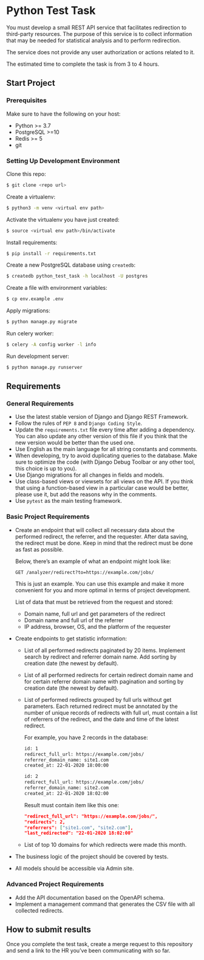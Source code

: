 # Python Test Task


You must develop a small REST API service that facilitates redirection to third-party resources. The purpose of this service is to collect information that may be needed for statistical analysis and to perform redirection.

The service does not provide any user authorization or actions related to it.

The estimated time to complete the task is from 3 to 4 hours.

## Start Project

### Prerequisites

Make sure to have the following on your host:

- Python >= 3.7
- PostgreSQL >=10
- Redis >= 5
- git

### Setting Up Development Environment

Clone this repo:

```bash
$ git clone <repo url>
```

Create a virtualenv:

```bash
$ python3 -m venv <virtual env path>
```

Activate the virtualenv you have just created:

```bash
$ source <virtual env path>/bin/activate
```

Install requirements:

```bash
$ pip install -r requirements.txt
```

Create a new PostgreSQL database using `createdb`:

```bash
$ createdb python_test_task -h localhost -U postgres
```

Create a file with environment variables:

```bash
$ cp env.example .env
```

Apply migrations:

```bash
$ python manage.py migrate
```

Run celery worker:

```bash
$ celery -A config worker -l info
```

Run development server:

```bash
$ python manage.py runserver
```

## Requirements

### General Requirements

- Use the latest stable version of Django and Django REST Framework.
- Follow the rules of `PEP 8` and `Django Coding Style`.
- Update the `requirements.txt` file every time after adding a dependency. You can also update any other version of this file if you think that the new version would be better than the used one.
- Use English as the main language for all string constants and comments.
- When developing, try to avoid duplicating queries to the database. Make sure to optimize the code (with Django Debug Toolbar or any other tool, this choice is up to you).
- Use Django migrations for all changes in fields and models.
- Use class-based views or viewsets for all views on the API. If you think that using a function-based view in a particular case would be better, please use it, but add the reasons  why in the comments.
- Use `pytest` as the main testing framework.

### Basic Project Requirements

- Create an endpoint that will collect all necessary data about the performed redirect, the referrer, and the requester. After data saving, the redirect must be done. Keep in mind that the redirect must be done as fast as possible.

  Below, there’s an example of what an endpoint might look like:

  `GET /analyzer/redirect?to=https://example.com/jobs/`
  
  This is just an example. You can use this example and make it more convenient for you and more optimal in terms of project development.

   List of data that must be retrieved from the request and stored:
    - Domain name, full url and get parameters of the redirect
    - Domain name and full url of the referrer
    - IP address, browser, OS, and the platform of the requester

- Create endpoints to get statistic information:

    - List of all performed redirects paginated by 20 items. Implement search by redirect and referrer domain name. Add sorting by creation date (the newest by default).
    - List of all performed redirects for certain redirect domain name and for certain referrer domain name with pagination and sorting by creation date (the newest by default).
    - List of performed redirects grouped by full urls without get parameters. Each returned redirect must be annotated by the number of unique records of redirects with full url, must contain a list of referrers of the redirect, and the date and time of the latest redirect.

        For example, you have 2 records in the database:

        ```txt
        id: 1
        redirect_full_url: https://example.com/jobs/
        referrer_domain_name: site1.com
        created_at: 22-01-2020 18:00:00

        id: 2
        redirect_full_url: https://example.com/jobs/
        referrer_domain_name: site2.com
        created_at: 22-01-2020 18:02:00
        ```

        Result must contain item like this one:

        ```json
        "redirect_full_url": "https://example.com/jobs/",
        "redirects": 2,
        "referrers": ["site1.com", "site2.com"],
        "last_redirected": "22-01-2020 18:02:00"
        ```

    - List of top 10 domains for which redirects were made this month.

- The business logic of the project should be covered by tests.
- All models should be accessible via Admin site.

### Advanced Project Requirements

- Add the API documentation based on the OpenAPI schema.
- Implement a management command that generates the CSV file with all collected redirects.

## How to submit results

Once you complete the test task, create a merge request to this repository and send a link to the HR you’ve been communicating with so far.
